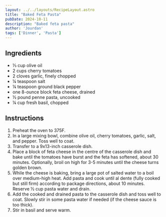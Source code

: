 ```yaml
---
layout: ../../layouts/RecipeLayout.astro
title: "Baked Feta Pasta"
pubDate: 2024-10-11
description: "Baked feta pasta"
author: 'Jourdan'
tags: ['Dinner', 'Pasta']
---
```


<h2 class='text-2xl py-4'>Ingredients</h2>
<ul class='list-disc ms-4 ps-4 py-2'>
    <li>⅓ cup olive oil</li>
    <li>2 cups cherry tomatoes</li>
    <li>2 cloves garlic, finely chopped</li>
    <li>¼ teaspoon salt</li>
    <li>¼ teaspoon ground black pepper</li>
    <li>one 8-ounce block feta cheese, drained</li>
    <li>½ pound penne pasta, uncooked</li>
    <li>¼ cup fresh basil, chopped</li>
</ul>
<h2 class='text-2xl py-4'>Instructions</h2>
<ol class='list-decimal ms-4 ps-4 py-2'>
    <li>Preheat the oven to 375F.</li>
    <li>In a large mixing bowl, combine olive oil, cherry tomatoes, garlic, salt, and pepper. Toss well to coat.</li>
    <li>Transfer to a 9x13-inch casserole dish.</li>
    <li>Place a block of feta cheese in the centre of the casserole dish and bake until the tomatoes have burst and the feta has softened, about 30 minutes. Optionally, broil on high for 3-5 minutes until the cheese turns golden brown.</li>
    <li>While the cheese is baking, bring a large pot of salted water to a boil over medium-high heat. Add pasta and cook until al dente (fully cooked but still firm) according to package directions, about 10 minutes. Reserve ½ cup pasta water and drain.</li>
    <li>Add the cooked and drained pasta to the casserole dish and toss well to coat. Slowly stir in some pasta water if needed (if the cheese sauce is too thick).</li>
    <li>Stir in basil and serve warm.</li>
</ol>